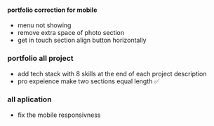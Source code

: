 #### portfolio correction for mobile
- menu not showing
- remove extra space of photo section 
- get in touch section align button horizontally

### portfolio all project 
- add tech stack with 8 skills at the end of each project description
- pro expeience make two sections equal length ✅


### all aplication
- fix the mobile responsivness
